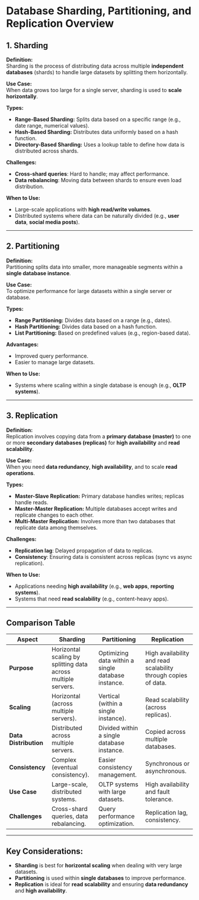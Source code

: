 # Database Sharding, Partitioning, and Replication Overview

## 1. Sharding

**Definition:**  
Sharding is the process of distributing data across multiple **independent databases** (shards) to handle large datasets
by splitting them horizontally.

**Use Case:**  
When data grows too large for a single server, sharding is used to **scale horizontally**.

**Types:**

- **Range-Based Sharding:** Splits data based on a specific range (e.g., date range, numerical values).
- **Hash-Based Sharding:** Distributes data uniformly based on a hash function.
- **Directory-Based Sharding:** Uses a lookup table to define how data is distributed across shards.

**Challenges:**

- **Cross-shard queries**: Hard to handle; may affect performance.
- **Data rebalancing**: Moving data between shards to ensure even load distribution.

**When to Use:**

- Large-scale applications with **high read/write volumes**.
- Distributed systems where data can be naturally divided (e.g., **user data**, **social media posts**).

---

## 2. Partitioning

**Definition:**  
Partitioning splits data into smaller, more manageable segments within a **single database instance**.

**Use Case:**  
To optimize performance for large datasets within a single server or database.

**Types:**

- **Range Partitioning:** Divides data based on a range (e.g., dates).
- **Hash Partitioning:** Divides data based on a hash function.
- **List Partitioning:** Based on predefined values (e.g., region-based data).

**Advantages:**

- Improved query performance.
- Easier to manage large datasets.

**When to Use:**

- Systems where scaling within a single database is enough (e.g., **OLTP systems**).

---

## 3. Replication

**Definition:**  
Replication involves copying data from a **primary database (master)** to one or more **secondary databases (replicas)**
for **high availability** and **read scalability**.

**Use Case:**  
When you need **data redundancy**, **high availability**, and to scale **read operations**.

**Types:**

- **Master-Slave Replication:** Primary database handles writes; replicas handle reads.
- **Master-Master Replication:** Multiple databases accept writes and replicate changes to each other.
- **Multi-Master Replication:** Involves more than two databases that replicate data among themselves.

**Challenges:**

- **Replication lag**: Delayed propagation of data to replicas.
- **Consistency**: Ensuring data is consistent across replicas (sync vs async replication).

**When to Use:**

- Applications needing **high availability** (e.g., **web apps**, **reporting systems**).
- Systems that need **read scalability** (e.g., content-heavy apps).

---

## **Comparison Table**

| **Aspect**            | **Sharding**                                                  | **Partitioning**                                   | **Replication**                                                |
|-----------------------|---------------------------------------------------------------|----------------------------------------------------|----------------------------------------------------------------|
| **Purpose**           | Horizontal scaling by splitting data across multiple servers. | Optimizing data within a single database instance. | High availability and read scalability through copies of data. |
| **Scaling**           | Horizontal (across multiple servers).                         | Vertical (within a single instance).               | Read scalability (across replicas).                            |
| **Data Distribution** | Distributed across multiple servers.                          | Divided within a single database instance.         | Copied across multiple databases.                              |
| **Consistency**       | Complex (eventual consistency).                               | Easier consistency management.                     | Synchronous or asynchronous.                                   |
| **Use Case**          | Large-scale, distributed systems.                             | OLTP systems with large datasets.                  | High availability and fault tolerance.                         |
| **Challenges**        | Cross-shard queries, data rebalancing.                        | Query performance optimization.                    | Replication lag, consistency.                                  |

---

## **Key Considerations:**

- **Sharding** is best for **horizontal scaling** when dealing with very large datasets.
- **Partitioning** is used within **single databases** to improve performance.
- **Replication** is ideal for **read scalability** and ensuring **data redundancy** and **high availability**.